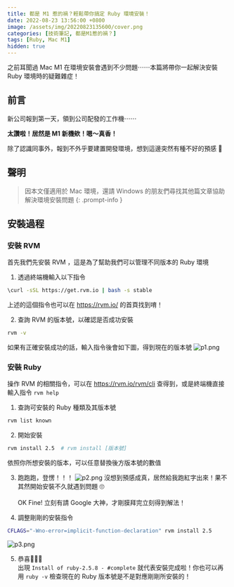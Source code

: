 ```yaml
---
title: 都是 M1 惹的禍？輕鬆帶你搞定 Ruby 環境安裝！
date: 2022-08-23 13:56:00 +0800
image: /assets/img/20220823135600/cover.png
categories: [技術筆記, 都是M1惹的禍？]
tags: [Ruby, Mac M1]
hidden: true
---
```


之前耳聞過 Mac M1 在環境安裝會遇到不少問題⋯⋯本篇將帶你一起解決安裝 Ruby 環境時的疑難雜症！

## 前言
新公司報到第一天，領到公司配發的工作機⋯⋯

**太讚啦！居然是 M1 新機欸！嗯～真香！**

除了認識同事外，報到不外乎要建置開發環境，想到這邊突然有種不好的預感 🤨

## 聲明
> 因本文僅適用於 Mac 環境，還請 Windows 的朋友們尋找其他篇文章協助解決環境安裝問題
{: .prompt-info }

## 安裝過程

### 安裝 RVM
首先我們先安裝 RVM ，這是為了幫助我們可以管理不同版本的 Ruby 環境

1. 透過終端機輸入以下指令
```bash
\curl -sSL https://get.rvm.io | bash -s stable
```
上述的這個指令也可以在 https://rvm.io/ 的首頁找到唷！

2. 查詢 RVM 的版本號，以確認是否成功安裝
```bash
rvm -v
```
如果有正確安裝成功的話，輸入指令後會如下圖，得到現在的版本號
![p1.png](/assets/img/20220823135600/p1.png)

### 安裝 Ruby
操作 RVM 的相關指令，可以在 <https://rvm.io/rvm/cli> 查得到，或是終端機直接輸入指令 `rvm help`

1. 查詢可安裝的 Ruby 種類及其版本號
```bash
rvm list known
```
2. 開始安裝
```bash
rvm install 2.5  # rvm install [版本號]
```
依照你所想安裝的版本，可以任意替換後方版本號的數值

3. 跑跑跑，登愣！！！
![p2.png](/assets/img/20220823135600/p2.png)
沒想到預感成真，居然給我跑紅字出來！果不其然開始安裝不久就遇到問題 🙄\
\
OK Fine! 立刻有請 Google 大神，才剛膜拜完立刻得到解法！
 
4. 調整剛剛的安裝指令
```bash
CFLAGS="-Wno-error=implicit-function-declaration" rvm install 2.5
```
![p3.png](/assets/img/20220823135600/p3.png)

5. 恭喜🎉🎉🎉\
出現 `Install of ruby-2.5.8 - #complete` 就代表安裝完成啦！你也可以再用 `ruby -v` 檢查現在的 Ruby 版本號是不是對應剛剛所安裝的！